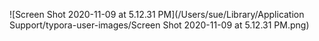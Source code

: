 ![Screen Shot 2020-11-09 at 5.12.31 PM](/Users/sue/Library/Application Support/typora-user-images/Screen Shot 2020-11-09 at 5.12.31 PM.png)

